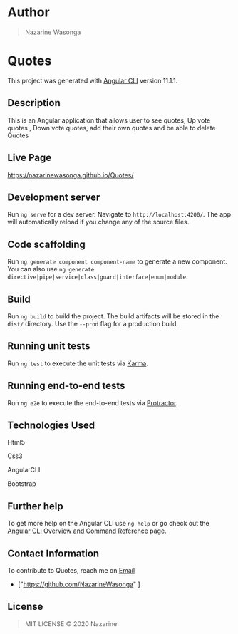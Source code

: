 # Author

>Nazarine Wasonga

# Quotes

This project was generated with [Angular CLI](https://github.com/angular/angular-cli) version 11.1.1.

## Description

This is an Angular application that allows user to see quotes, Up vote quotes , Down vote quotes, add their own quotes and be able to delete Quotes

## Live Page
https://nazarinewasonga.github.io/Quotes/

## Development server

Run `ng serve` for a dev server. Navigate to `http://localhost:4200/`. The app will automatically reload if you change any of the source files.

## Code scaffolding

Run `ng generate component component-name` to generate a new component. You can also use `ng generate directive|pipe|service|class|guard|interface|enum|module`.

## Build

Run `ng build` to build the project. The build artifacts will be stored in the `dist/` directory. Use the `--prod` flag for a production build.

## Running unit tests

Run `ng test` to execute the unit tests via [Karma](https://karma-runner.github.io).

## Running end-to-end tests

Run `ng e2e` to execute the end-to-end tests via [Protractor](http://www.protractortest.org/).

## Technologies Used

Html5

Css3

AngularCLI

Bootstrap

## Further help

To get more help on the Angular CLI use `ng help` or go check out the [Angular CLI Overview and Command Reference](https://angular.io/cli) page.

## Contact Information

To contribute to Quotes, reach me on [Email](nazarinewasonga48@gmail.com)
+  ["https://github.com/NazarineWasonga" ]


## License

>MIT LICENSE &copy; 2020 Nazarine



